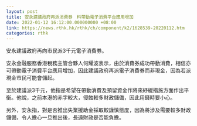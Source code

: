 ```yaml
---
layout: post
title: 安永建議政府再派消費券　料帶動電子消費平台應用增加
date: 2022-01-12 16:12:00.000000000 +08:00
link: https://news.rthk.hk/rthk/ch/component/k2/1628539-20220112.htm
categories: rthk
---
```


安永建議政府再向市民派3千元電子消費券。

安永金融服務香港稅務主管合夥人何耀波表示，由於消費券成功帶動消費，相信亦可帶動電子消費平台應用增加，因此建議政府再派電子消費券而非現金，因為若派現金市民可能會儲起。

至於建議派3千元，他指是希望在帶動消費及預留資金作將來紓緩措施方面作出平衡。他說，之前本港的赤字較大，侵蝕較多財政儲備，因此用錢時要小心。

另外，安永指，對是否推出失業援助金採取較謹慎態度，因為將涉及需要較多財政儲備，令人擔心一旦推出後，長遠財政是否能負擔。
